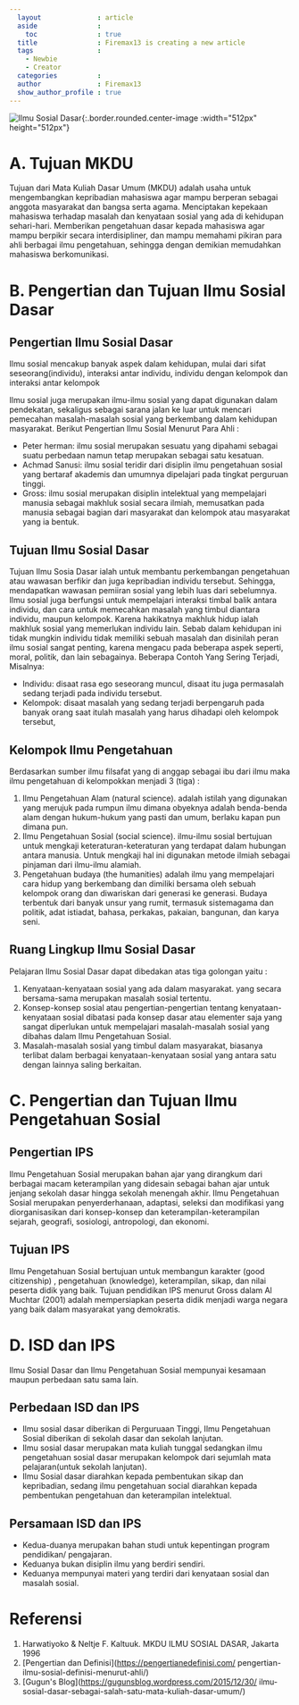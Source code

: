 ```yaml
---
  layout              : article
  aside               :
    toc               : true
  title               : Firemax13 is creating a new article
  tags                : 
    - Newbie
    - Creator
  categories          : 
  author              : Firemax13
  show_author_profile : true
---
```

![Ilmu Sosial Dasar](/assets/images/Posts/2019-09-29-Ilmu-Sosial-Dasar-1/ISD-1-1.jpg){:.border.rounded.center-image :width="512px" height="512px"}

# A. Tujuan MKDU
Tujuan dari Mata Kuliah Dasar Umum (MKDU) adalah usaha untuk mengembangkan kepribadian mahasiswa agar mampu berperan sebagai anggota  masyarakat dan bangsa serta agama. 
Menciptakan kepekaan mahasiswa terhadap masalah dan kenyataan sosial yang ada di kehidupan sehari-hari. 
Memberikan pengetahuan dasar kepada mahasiswa agar mampu berpikir secara interdisipliner, dan mampu memahami pikiran para ahli berbagai ilmu pengetahuan, sehingga dengan demikian memudahkan mahasiswa berkomunikasi.

# B. Pengertian dan Tujuan Ilmu Sosial Dasar
## Pengertian Ilmu Sosial Dasar
Ilmu sosial mencakup banyak aspek dalam kehidupan, mulai dari sifat seseorang(individu), interaksi antar individu, individu dengan kelompok dan interaksi antar kelompok

Ilmu sosial juga merupakan ilmu-ilmu sosial yang dapat digunakan dalam  pendekatan, sekaligus sebagai sarana jalan ke luar untuk mencari pemecahan  masalah-masalah sosial yang berkembang dalam kehidupan masyarakat. Berikut Pengertian Ilmu Sosial Menurut Para Ahli :

* Peter herman: ilmu sosial merupakan sesuatu yang dipahami sebagai suatu  perbedaan namun tetap merupakan sebagai satu kesatuan.
* Achmad Sanusi: ilmu sosial teridir dari disiplin ilmu pengetahuan sosial  yang bertaraf akademis dan umumnya dipelajari pada tingkat perguruan tinggi.
* Gross: ilmu sosial merupakan disiplin intelektual yang mempelajari manusia  sebagai makhluk sosial secara ilmiah, memusatkan pada manusia sebagai bagian dari masyarakat dan kelompok atau masyarakat yang ia bentuk.

## Tujuan Ilmu Sosial Dasar
Tujuan Ilmu Sosia Dasar ialah untuk membantu perkembangan pengetahuan atau wawasan berfikir dan juga kepribadian individu tersebut. Sehingga, mendapatkan wawasan pemiiran sosial yang lebih luas dari sebelumnya. Ilmu sosial juga berfungsi untuk mempelajari interaksi timbal balik antara individu, dan cara untuk memecahkan masalah yang timbul diantara individu, maupun kelompok. Karena hakikatnya makhluk hidup ialah makhluk sosial yang memerlukan individu lain. Sebab dalam kehidupan ini tidak mungkin individu tidak memiliki sebuah masalah dan disinilah peran ilmu sosial sangat penting, karena mengacu pada beberapa aspek seperti, moral, politik, dan lain sebagainya.  Beberapa Contoh Yang Sering Terjadi, Misalnya:
* Individu: disaat rasa ego seseorang muncul, disaat itu juga permasalah  sedang terjadi pada individu tersebut.
* Kelompok: disaat masalah yang sedang terjadi berpengaruh pada banyak orang saat itulah masalah yang harus dihadapi oleh kelompok tersebut,

## Kelompok Ilmu Pengetahuan
Berdasarkan sumber ilmu filsafat yang di anggap sebagai ibu dari ilmu  maka 
ilmu pengetahuan di kelompokkan menjadi 3 (tiga) :
1. Ilmu Pengetahuan Alam (natural science). adalah istilah yang digunakan yang merujuk pada rumpun ilmu dimana obyeknya adalah benda-benda alam dengan hukum-hukum yang pasti dan umum, berlaku kapan pun dimana pun.
2. Ilmu Pengetahuan Sosial (social science). ilmu-ilmu sosial bertujuan  untuk mengkaji keteraturan-keteraturan yang terdapat dalam hubungan antara  manusia. Untuk mengkaji hal ini digunakan metode ilmiah sebagai pinjaman  dari ilmu-ilmu alamiah.
3. Pengetahuan budaya (the humanities) adalah ilmu yang mempelajari cara hidup yang berkembang dan dimiliki bersama oleh sebuah kelompok orang dan diwariskan dari generasi ke generasi. Budaya terbentuk dari banyak unsur yang rumit, termasuk sistemagama dan politik, adat istiadat, bahasa, perkakas, pakaian, bangunan, dan karya seni.

## Ruang Lingkup Ilmu Sosial Dasar
Pelajaran Ilmu Sosial Dasar dapat dibedakan atas tiga golongan yaitu :
1. Kenyataan-kenyataan sosial yang ada dalam masyarakat. yang secara  bersama-sama merupakan masalah sosial tertentu.
2. Konsep-konsep sosial atau pengertian-pengertian tentang  kenyataan-kenyataan sosial dibatasi pada konsep dasar atau elementer saja  yang sangat diperlukan untuk mempelajari masalah-masalah sosial yang dibahas dalam Ilmu Pengetahuan Sosial.
3. Masalah-masalah sosial yang timbul dalam masyarakat, biasanya terlibat  dalam berbagai kenyataan-kenyataan sosial yang antara satu dengan lainnya  saling berkaitan.

# C. Pengertian dan Tujuan Ilmu Pengetahuan Sosial
## Pengertian IPS
Ilmu Pengetahuan Sosial merupakan bahan ajar yang dirangkum dari berbagai macam keterampilan yang didesain sebagai bahan ajar untuk jenjang sekolah dasar hingga sekolah menengah akhir. Ilmu Pengetahuan Sosial merupakan penyerderhanaan, adaptasi, seleksi dan modifikasi yang diorganisasikan dari konsep-konsep dan keterampilan-keterampilan sejarah, geografi, sosiologi, antropologi, dan ekonomi.

## Tujuan IPS
Ilmu Pengetahuan Sosial bertujuan untuk membangun karakter (good citizenship) , pengetahuan (knowledge), keterampilan, sikap, dan nilai peserta didik yang baik. Tujuan pendidikan IPS menurut Gross dalam Al Muchtar (2001) adalah mempersiapkan peserta didik menjadi warga negara yang baik dalam masyarakat yang demokratis.

# D. ISD dan IPS
Ilmu Sosial Dasar dan Ilmu Pengetahuan Sosial mempunyai kesamaan maupun  perbedaan satu sama lain.

## Perbedaan ISD dan IPS
* Ilmu sosial dasar diberikan di Perguruaan Tinggi, Ilmu Pengetahuan Sosial  diberikan di sekolah dasar dan sekolah lanjutan. 
* Ilmu sosial dasar merupakan mata kuliah tunggal sedangkan ilmu pengetahuan  sosial dasar merupakan kelompok dari sejumlah mata pelajaran(untuk sekolah  lanjutan).
* Ilmu Sosial dasar diarahkan kepada pembentukan sikap dan kepribadian,  sedang ilmu pengetahuan social diarahkan kepada pembentukan pengetahuan dan  keterampilan intelektual.

## Persamaan ISD dan IPS
* Kedua-duanya merupakan bahan studi untuk kepentingan program pendidikan/ pengajaran.
* Keduanya bukan disiplin ilmu yang berdiri sendiri.
* Keduanya mempunyai materi yang terdiri dari kenyataan sosial dan masalah  sosial.

# Referensi
1. Harwatiyoko & Neltje F. Kaltuuk. MKDU ILMU SOSIAL DASAR, Jakarta 1996
2. [Pengertian dan Definisi](https://pengertianedefinisi.com/ pengertian-ilmu-sosial-definisi-menurut-ahli/)
3. [Gugun's Blog](https://gugunsblog.wordpress.com/2015/12/30/
ilmu-sosial-dasar-sebagai-salah-satu-mata-kuliah-dasar-umum/)
